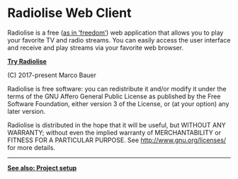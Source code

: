 # Radiolise Web Client

Radiolise is a free ([as in ‘freedom’](https://fsfe.org/freesoftware/)) web
application that allows you to play your favorite TV and radio streams. You can
easily access the user interface and receive and play streams via your favorite
web browser.

**[Try Radiolise](https://radiolise.com/)**

(C) 2017-present Marco Bauer

Radiolise is free software: you can redistribute it and/or modify it under the
terms of the GNU Affero General Public License as published by the Free Software
Foundation, either version 3 of the License, or (at your option) any later
version.

Radiolise is distributed in the hope that it will be useful, but WITHOUT ANY
WARRANTY; without even the implied warranty of MERCHANTABILITY or FITNESS FOR A
PARTICULAR PURPOSE. See http://www.gnu.org/licenses/ for more details.

---

**[See also: Project setup](setup.md)**
